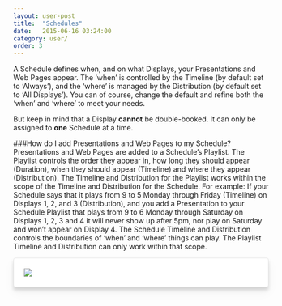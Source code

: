 ```yaml
---
layout: user-post
title:  "Schedules"
date:   2015-06-16 03:24:00
category: user/
order: 3
---
```


A Schedule defines when, and on what Displays, your Presentations and Web Pages appear.
The ‘when’ is controlled by the Timeline (by default set to ‘Always’), and the ‘where’ is managed by the Distribution (by default set to ‘All Displays’). You can of course, change the default and refine both the ‘when’ and ‘where’ to meet your needs.

But keep in mind that a Display **cannot** be double-booked. It can only be assigned to **one** Schedule at a time. 

###How do I add Presentations and Web Pages to my Schedule?
Presentations and Web Pages are added to a Schedule’s Playlist. The Playlist controls the order they appear in, how long they should appear (Duration), when they should appear (Timeline) and where they appear (Distribution). The Timeline and Distribution for the Playlist works within the scope of the Timeline and Distribution for the Schedule. For example: If your Schedule says that it plays from 9 to 5 Monday through Friday (Timeline) on Displays 1, 2, and 3 (Distribution), and you add a Presentation to your Schedule Playlist that plays from 9 to 6 Monday through Saturday on Displays 1, 2, 3 and 4 it will never show up after 5pm, nor play on Saturday and won’t appear on Display 4. The Schedule Timeline and Distribution controls the boundaries of ‘when’ and ‘where’ things can play. The Playlist Timeline and Distribution can only work within that scope.

<style type="text/css">
    .video-box {
        border: 1px solid #e6e6e6;
        background: #FFF;
        padding: 20px;
        border-radius: 4px;
        box-shadow: 0 10px 20px rgba(0,0,0,0.05), 0 6px 6px rgba(0,0,0,0.13);
    }
</style>

<div class="video-box add-top">
    <img src="https://s3.amazonaws.com/Rise-Images/Animations/howitworks.gif">
</div>